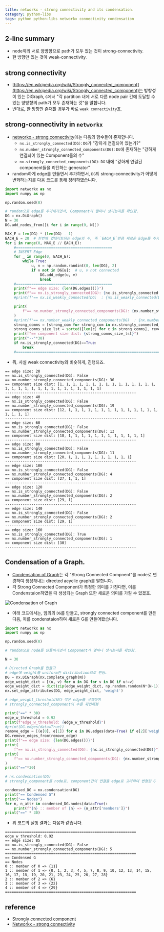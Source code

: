```yaml
---
title: networkx - strong connectivity and its condensation.
category: python-libs
tags: python python-libs networkx connectivity condensation 
---
```


## 2-line summary 

- node끼리 서로 양방향으로 path가 모두 있는 것이 strong-connectivity. 
- 한 방향만 있는 것이 weak-connectivity.

## strong connectivity 

- [https://en.wikipedia.org/wiki/Strongly_connected_component](https://en.wikipedia.org/wiki/Strongly_connected_component)는 방향성이 있는 DiGraph, `G`에서 "각 partition 내에 서로 다른 node pair 간에 도달할 수 있는 양방향의 path가 모두 존재하는 것"을 말합니다. 
- 반대로, 한 방향만 존재할 경우가 바로 `weak connectivity`죠.

## strong-connectivity in `networkx`

- [networkx - strong connectivity](https://networkx.github.io/documentation/stable/reference/algorithms/component.html#strong-connectivity)에는 다음의 함수들이 존재합니다. 
    - `nx.is_strongly_connected(DG)`: `DG`가 "강하게 연결되어 있는가?"
    - `nx.number_strongly_connected_components(DG)`: `DG`에 존재하는 "강하게 연결되어 있는 Component들의 수"
    - `nx.strongly_connected_components(DG)`: `DG` 내에 "강하게 연결된 component들을 리턴하는 generator"
- random하게 edge를 만들면서 추가하면서, `DG`의 strong-connectivity가 어떻게 변화하는지를 다음 코드를 통해 정리하였습니다.

```python
import networkx as nx
import numpy as np

np.random.seed(0)

# random으로 edge를 추가해가면서, Component가 얼마나 생기는지를 확인함.
DG = nx.DiGraph()
N = 30
DG.add_nodes_from([i for i in range(0, N)])

MAX_E = len(DG) * (len(DG) - 1)
EACH_E = 20  # 한번에 업데이트되는 edge의 수, 즉 `EACH_E`만큼 새로운 Edge를 추가함.
for i in range(0, MAX_E // EACH_E):
    #============================================
    # INSERT Edge
    for _ in range(0, EACH_E):
        while True:
            u, v = np.random.randint(0, len(DG), 2)
            if v not in DG[u]:  # u, v not connected
                DG.add_edge(u, v)
                break
    #============================================
    print(f"== edge size: {len(DG.edges())}")
    print(f"== nx.is_strongly_connected(DG): {nx.is_strongly_connected(DG)}")
    #print(f"== nx.is_weakly_connected(DG)  : {nx.is_weakly_connected(DG)}")

    print(
        f"== nx.number_strongly_connected_components(DG): {nx.number_strongly_connected_components(DG)}"
    )
    #print(f"== nx.number_weakly_connected_components(DG)  : {nx.number_weakly_connected_components(DG)}")
    strong_comms = [strong_com for strong_com in nx.strongly_connected_components(DG)]
    strong_comms_size_lst = sorted([len(c) for c in strong_comms], reverse=True)
    print(f"== component size dist: {strong_comms_size_lst}")
    print("--"*30)
    if nx.is_strongly_connected(DG)==True:
        break
    #===========================================================================
```

- 뭐, 사실 weak connectivity와 비슷하게, 진행되죠.

```
== edge size: 20
== nx.is_strongly_connected(DG): False
== nx.number_strongly_connected_components(DG): 30
== component size dist: [1, 1, 1, 1, 1, 1, 1, 1, 1, 1, 1, 1, 1, 1, 1, 1, 1, 1, 1, 1, 1, 1, 1, 1, 1, 1, 1, 1, 1, 1]
------------------------------------------------------------
== edge size: 40
== nx.is_strongly_connected(DG): False
== nx.number_strongly_connected_components(DG): 19
== component size dist: [12, 1, 1, 1, 1, 1, 1, 1, 1, 1, 1, 1, 1, 1, 1, 1, 1, 1, 1]
------------------------------------------------------------
== edge size: 60
== nx.is_strongly_connected(DG): False
== nx.number_strongly_connected_components(DG): 13
== component size dist: [18, 1, 1, 1, 1, 1, 1, 1, 1, 1, 1, 1, 1]
------------------------------------------------------------
== edge size: 80
== nx.is_strongly_connected(DG): False
== nx.number_strongly_connected_components(DG): 11
== component size dist: [20, 1, 1, 1, 1, 1, 1, 1, 1, 1, 1]
------------------------------------------------------------
== edge size: 100
== nx.is_strongly_connected(DG): False
== nx.number_strongly_connected_components(DG): 4
== component size dist: [27, 1, 1, 1]
------------------------------------------------------------
== edge size: 120
== nx.is_strongly_connected(DG): False
== nx.number_strongly_connected_components(DG): 2
== component size dist: [29, 1]
------------------------------------------------------------
== edge size: 140
== nx.is_strongly_connected(DG): False
== nx.number_strongly_connected_components(DG): 2
== component size dist: [29, 1]
------------------------------------------------------------
== edge size: 160
== nx.is_strongly_connected(DG): True
== nx.number_strongly_connected_components(DG): 1
== component size dist: [30]
------------------------------------------------------------
```

## Condensation of a Graph. 

- [Condensation of Graph](https://www.e-olymp.com/en/problems/1947)는 각 "Strong Connected Compnent"를 node로 변경하여 생성해내는 directed acyclic graph를 말합니다. 
- 각 Strong Connected Component가 특정한 의미를 가진다면, 이를 Condenstaion하였을 때 생성되는 Graph 또한 새로운 의미를 가질 수 있겠죠. 

![Condensation of Graph](https://upload.wikimedia.org/wikipedia/commons/thumb/2/20/Graph_Condensation.svg/495px-Graph_Condensation.svg.png)

- 아래 코드에서는, 임의의 `DG`를 만들고, strongly connected component를 만든다음, 이를 condenstaion하여 새로운 G를 만들어봤습니다.

```python
import networkx as nx
import numpy as np

np.random.seed(0)

# random으로 node를 만들어가면서 Component가 얼마나 생기는지를 확인함.

N = 30

# Directed Graph를 만들고
# edge에 weight를 uniform한 distribution으로 만듬.
DG = nx.DiGraph(nx.complete_graph(N))
edge_weight_dict = [(u, v) for u in DG for v in DG if u!=v]
edge_weight_dict = dict(zip(edge_weight_dict, np.random.random(N*(N-1))))
nx.set_edge_attributes(DG, edge_weight_dict, 'weight')

# edge_weight_threshold보다 작은 edge를 삭제하여
# strongly_connected_component의 수를 확인해봄

print("==" * 30)
edge_w_threshold = 0.92
print(f"edge_w_threshold: {edge_w_threshold}")
#print(DG.edges(data=True))
remove_edge = [(e[0], e[1]) for e in DG.edges(data=True) if e[2]['weight']<=edge_w_threshold]
DG.remove_edges_from(remove_edge)
print(f"== edge size: {len(DG.edges())}")
print(
    f"== nx.is_strongly_connected(DG): {nx.is_strongly_connected(DG)}")
print(
    f"== nx.number_strongly_connected_components(DG): {nx.number_strongly_connected_components(DG)}"
)
print("=="*30)

# nx.condesnation(DG)
# strongly_component를 node로, component간의 연결을 edge로 고려하여 변형한 G

condensed_DG = nx.condensation(DG)
print("== Condensed G")
print("== Nodes")
for n, n_attr in condensed_DG.nodes(data=True):
    print(f"{n} :: member of {n} => {n_attr['members']}")
print("==" * 30)
```

- 위 코드의 실행 결과는 다음과 같습니다.

```
============================================================
edge_w_threshold: 0.92
== edge size: 85
== nx.is_strongly_connected(DG): False
== nx.number_strongly_connected_components(DG): 5
============================================================
== Condensed G
== Nodes
0 :: member of 0 => {11}
1 :: member of 1 => {0, 1, 2, 3, 4, 5, 7, 8, 9, 10, 12, 13, 14, 15, 16, 17, 18, 19, 20, 21, 23, 24, 25, 26, 27, 28}
2 :: member of 2 => {6}
3 :: member of 3 => {22}
4 :: member of 4 => {29}
============================================================
```


## reference

- [Strongly connected component](https://en.wikipedia.org/wiki/Strongly_connected_component)
- [Networkx - strong connectivity](https://networkx.github.io/documentation/stable/reference/algorithms/component.html#strong-connectivity)